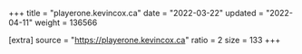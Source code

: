 +++
title = "playerone.kevincox.ca"
date = "2022-03-22"
updated = "2022-04-11"
weight = 136566

[extra]
source = "https://playerone.kevincox.ca"
ratio = 2
size = 133
+++
